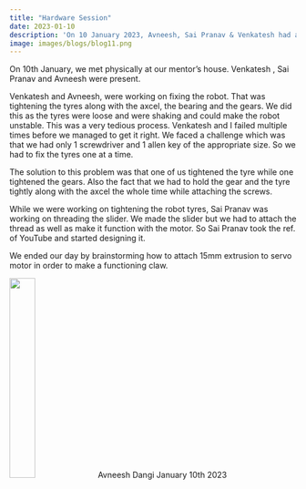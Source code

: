 ```yaml
---
title: "Hardware Session"
date: 2023-01-10
description: 'On 10 January 2023, Avneesh, Sai Pranav & Venkatesh had a hardware at their mentor Saieesh Gandhis place.'
image: images/blogs/blog11.png
---
```

On 10th January, we met physically at our mentor’s house. Venkatesh , Sai Pranav and Avneesh were present.

Venkatesh and Avneesh, were working on fixing the robot. That was tightening the tyres along with the axcel, the bearing and the gears. We did this as the tyres were loose and were shaking and could make the robot unstable. This was a very tedious process. Venkatesh and I failed multiple times before we managed to get it right. We faced a challenge which was that we had only 1 screwdriver and 1 allen key of the appropriate size. So we had to fix the tyres one at a time. 

The solution to this problem was that one of us tightened the tyre while one tightened the gears. Also the fact that we had to hold the gear and the tyre tightly along with the axcel the whole time while attaching the screws.

While we were working on tightening the robot tyres, Sai Pranav was working on threading the slider. We made the slider but we had to attach the thread as well as make it function with the motor. So Sai Pranav took the ref. of YouTube and started designing it. 

We ended our day by brainstorming how to attach 15mm extrusion to servo motor in order to make a functioning claw.

<div class="author">
<img width="30%" class="author-image" src="/images/team_members/avneesh.jpg"/>
  <span class="author-name">Avneesh Dangi</span>
  <span class="author-divider"></span>
  <span class="author-date">January 10th 2023</span>
</div>
